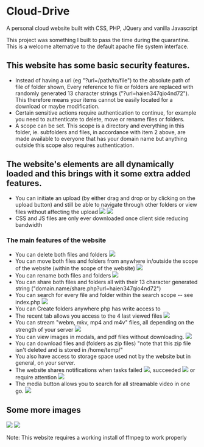 # Cloud-Drive
A personal cloud website built with CSS, PHP, JQuery and vanilla Javascript

This project was something I built to pass the time during the quarantine. This is a welcome alternative to the default apache file system interface.

## This website has some basic security features.
* Instead of having a url (eg "?url=/path/to/file") to the absolute path of file of folder shown, Every reference to file or folders are replaced with randomly generated 13 character strings ("?url=haien347qio4nd72"). This therefore means your items cannot be easily located for a download or maybe modification. 
* Certain sensitive actions require authentication to continue, for example you need to authenticate to delete, move or rename files or folders.
* A scope can be set. This scope is a directory and everything in this folder, ie. subfolders and files, in accordance with item 2 above, are made available to everyone that has your domain name but anything outside this scope also requires authentication.

## The website's elements are all dynamically loaded and this brings with it some extra added features.
* You can initiate an upload (by either drag and drop or by clicking on the upload button) and still be able to navigate through other folders or view files without affecting the upload ![](Githubimages/13.png) ![](Githubimages/12.png)
* CSS and JS files are only ever downloaded once client side reducing bandwidth

### The main features of the website

* You can delete both files and folders ![](Githubimages/6.png)
* You can move both files and folders from anywhere in/outside the scope of the website (within the scope of the website) ![](Githubimages/4.png)
* You can rename both files and folders ![](Githubimages/5.png)
* You can share both files and folders all with their 13 character generated string ("domain.name/share.php?url=haien347qio4nd72")
* You can search for every file and folder within the search scope -- see index.php ![](Githubimages/14.png)
* You can Create folders anywhere php has write access to
* The recent tab allows you access to the 4 last viewed files ![](Githubimages/1.png)
* You can stream "webm, mkv, mp4 and m4v" files, all depending on the strength of your server ![](Githubimages/7.png)
* You can view images in modals, and pdf files without downloading. ![](Githubimages/8.png)
* You can download files and (folders as zip files) "note that this zip file isn't deleted and is stored in /home/temp/"
* You also have access to storage space used not by the website but in general, on your server.
* The website shares notifications when tasks failed ![](Githubimages/11.png), succeeded ![](Githubimages/10.png) or require attention ![](Githubimages/9.png)
* The media button allows you to search for all streamable video in one go. ![](Githubimages/15.png)

## Some more images
![](Githubimages/2.png) ![](Githubimages/3.png)


Note: This website requires a working install of ffmpeg to work properly
